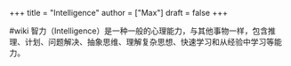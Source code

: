 +++
title = "Intelligence"
author = ["Max"]
draft = false
+++

\#wiki
智力（Intelligence）是一种一般的心理能力，与其他事物一样，包含推理、计划、问题解决、抽象思维、理解复杂思想、快速学习和从经验中学习等能力。
